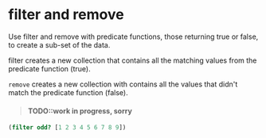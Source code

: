 # filter and remove

Use filter and remove with predicate functions, those returning true or false, to create a sub-set of the data.

filter creates a new collection that contains all the matching values from the predicate function (true).

`remove` creates a new collection with contains all the values that didn't match the predicate function (false).

> #### TODO::work in progress, sorry

```clojure
(filter odd? [1 2 3 4 5 6 7 8 9])
```
